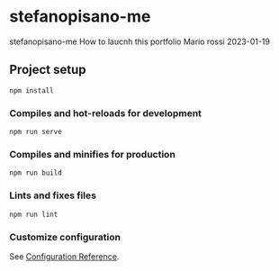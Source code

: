 # stefanopisano-me

<meta-info>
<meta-title>stefanopisano-me</meta-title>
<meta-desc>How to laucnh this portfolio
</meta-desc>
<meta-author>Mario rossi</meta-author>
<meta-date>2023-01-19</meta-date>
</meta-info>

## Project setup

```
npm install
```

### Compiles and hot-reloads for development

```
npm run serve
```

### Compiles and minifies for production

```
npm run build
```

### Lints and fixes files

```
npm run lint
```

### Customize configuration

See [Configuration Reference](https://cli.vuejs.org/config/).
